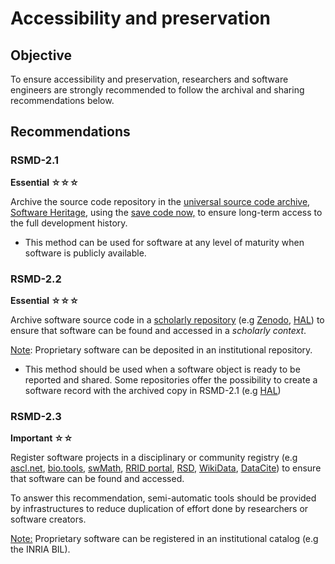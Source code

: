 # Accessibility and preservation 

## Objective
To ensure accessibility and preservation, researchers and software engineers are strongly recommended to follow the archival and sharing recommendations below.

## Recommendations
### RSMD-2.1
**Essential ☆☆☆**

Archive the source code repository in the <span style="text-decoration:underline;">universal source code archive</span>, [Software Heritage](https://archive.softwareheritage.org/), using the [save code now,](https://save.softwareheritage.org) to ensure long-term access to the full development history. 

* This method can be used for software at any level of maturity when software is publicly available. 

### RSMD-2.2
**Essential ☆☆☆**

Archive software source code in a <span style="text-decoration:underline;">scholarly repository</span> (e.g [Zenodo](https://zenodo.org/), [HAL](https://hal.science/)) to ensure that software can be found and accessed in a _scholarly context_. 

<span style="text-decoration:underline;">Note</span>: Proprietary software can be deposited in an institutional repository.

* This method should be used when a software object is ready to be reported and shared. Some repositories offer the possibility to create a software record with the archived copy in RSMD-2.1 (e.g [HAL](https://www.softwareheritage.org/2023/04/04/swhid-deposit-hal/))



### RSMD-2.3
**Important ☆☆**

Register software projects in a disciplinary or community registry (e.g [ascl.net](https://ascl.net/), [bio.tools](https://bio.tools/), [swMath](https://zbmath.org/software/), [RRID portal](https://scicrunch.org/resources/about/resource), [RSD](https://research-software-directory.org/),  [WikiData](https://www.wikidata.org/wiki/Wikidata:Main_Page), [DataCite](https://datacite.org/)) to ensure that software can be found and accessed. 

To answer this recommendation, semi-automatic tools should be provided by infrastructures to reduce duplication of effort done by researchers or software creators.

<span style="text-decoration:underline;">Note:</span> Proprietary software can be registered in an institutional catalog (e.g the INRIA BIL).